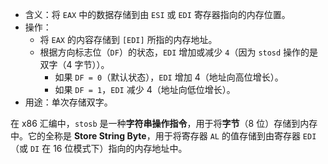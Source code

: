 - 含义：将 `EAX` 中的数据存储到由 `ESI` 或 `EDI` 寄存器指向的内存位置。
- 操作：
    - 将 `EAX` 的内容存储到 `[EDI]` 所指的内存地址。
    - 根据方向标志位（`DF`）的状态，`EDI` 增加或减少 `4`（因为 `stosd` 操作的是双字（4 字节））。
        - 如果 `DF = 0`（默认状态），`EDI` 增加 4（地址向高位增长）。
        - 如果 `DF = 1`，`EDI` 减少 4（地址向低位增长）。
- 用途：单次存储双字。

在 x86 汇编中，`stosb` 是一种**字符串操作指令**，用于将**字节**（8 位）存储到内存中。它的全称是 **Store String Byte**，用于将寄存器 `AL` 的值存储到由寄存器 `EDI`（或 `DI` 在 16 位模式下）指向的内存地址中。